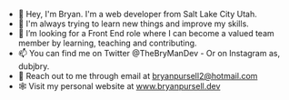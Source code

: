 - 👋 Hey, I'm Bryan.  I'm a web developer from Salt Lake City Utah.  
- 👀 I'm always trying to learn new things and improve my skills.  
- 💞️ I’m looking for a Front End role where I can become a valued team member by learning, teaching and contributing.
- 📫 You can find me on Twitter @TheBryManDev - Or on Instagram as, dubjbry.
- 📧 Reach out to me through email at bryanpursell2@hotmail.com
- 🕸️ Visit my personal website at www.bryanpursell.dev
  

<!---
TheBryManDev/TheBryManDev is a ✨ special ✨ repository because its `README.md` (this file) appears on your GitHub profile.
You can click the Preview link to take a look at your changes.
--->

